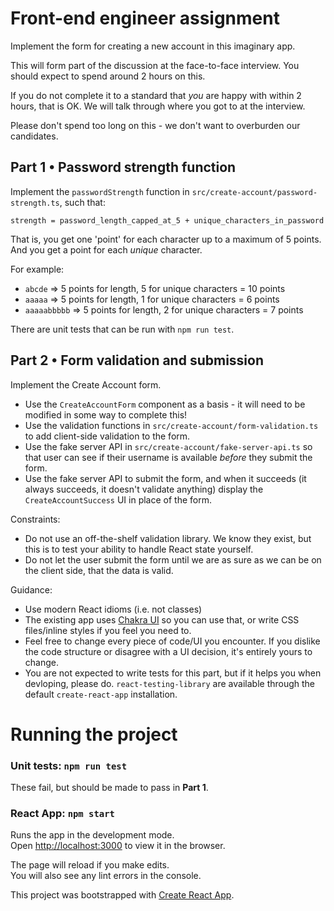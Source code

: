 # Front-end engineer assignment

Implement the form for creating a new account in this imaginary app.

This will form part of the discussion at the face-to-face interview. You should expect to spend around 2 hours on this.

If you do not complete it to a standard that _you_ are happy with within 2 hours, that is OK. We will talk through where you got to at the interview.

Please don't spend too long on this - we don't want to overburden our candidates.

## Part 1 • Password strength function

Implement the `passwordStrength` function in `src/create-account/password-strength.ts`, such that:

```
strength = password_length_capped_at_5 + unique_characters_in_password
```

That is, you get one 'point' for each character up to a maximum of 5 points. And you get a point for each _unique_ character.

For example:

- `abcde` => 5 points for length, 5 for unique characters = 10 points
- `aaaaa` => 5 points for length, 1 for unique characters = 6 points
- `aaaaabbbbb` => 5 points for length, 2 for unique characters = 7 points

There are unit tests that can be run with `npm run test`.

## Part 2 • Form validation and submission

Implement the Create Account form.

- Use the `CreateAccountForm` component as a basis - it will need to be modified in some way to complete this!
- Use the validation functions in `src/create-account/form-validation.ts` to add client-side validation to the form.
- Use the fake server API in `src/create-account/fake-server-api.ts` so that user can see if their username is available _before_ they submit the form.
- Use the fake server API to submit the form, and when it succeeds (it always succeeds, it doesn't validate anything) display the `CreateAccountSuccess` UI in place of the form.

Constraints:

- Do not use an off-the-shelf validation library. We know they exist, but this is to test your ability to handle React state yourself.
- Do not let the user submit the form until we are as sure as we can be on the client side, that the data is valid.

Guidance:

- Use modern React idioms (i.e. not classes)
- The existing app uses [Chakra UI](https://chakra-ui.com/) so you can use that, or write CSS files/inline styles if you feel you need to.
- Feel free to change every piece of code/UI you encounter. If you dislike the code structure or disagree with a UI decision, it's entirely yours to change.
- You are not expected to write tests for this part, but if it helps you when devloping, please do. `react-testing-library` are available through the default `create-react-app` installation.

# Running the project

### Unit tests: `npm run test`

These fail, but should be made to pass in **Part 1**.

### React App: `npm start`

Runs the app in the development mode.<br />
Open [http://localhost:3000](http://localhost:3000) to view it in the browser.

The page will reload if you make edits.<br />
You will also see any lint errors in the console.

This project was bootstrapped with [Create React App](https://github.com/facebook/create-react-app).
